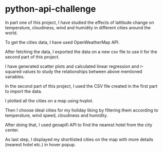 # python-api-challenge

In part one of this project, I have studied the effects of lattitude change on temperature, cloudiness, wind and humidity in different cities around the world.

To get the cities data, I have used OpenWeatherMap API.

After fetching the data, I exported the data on a new csv file to use it for the second part of this project.

I have generated scatter plots and calculated linear regression and r-squared values to study the relationships between above mentioned variables.

In the second part of this project, I used the CSV file created in the first part to import the data.

I plotted all the cities on a map using hvplot.

Then I choose ideal cities for my holiday liking by filtering them according to temperature, wind speed, cloudiness and humidity.

After doing that, I used geoapifi API to find the nearest hotel from the city center.

As last step, I displayed my shortlisted cities on the map with more details (nearest hotel etc.) in hover popup.
